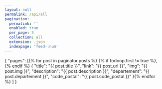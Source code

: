 ```yaml
---
layout: null
permalink: /api/all
pagination:
  permalink: ''
  enabled: true
  per_page: 5
  collection: all
  extension: .json
  indexpage: 'feed-:num'
---
```


{
  "pages": [{% for post in paginator.posts %}
    {% if forloop.first != true %},{% endif %}
    {
      "title": "{{ post.title }}",
      "link": "{{ post.url }}",
      "img": "{{ post.img }}",
      "description": "{{ post.description }}",
      "departement": "{{ post.departement }}",
      "code_postal": "{{ post.code_postal }}"
    }{% endfor %}
  ]
}